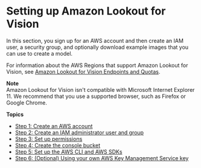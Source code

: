 # Setting up Amazon Lookout for Vision<a name="su-set-up"></a>

In this section, you sign up for an AWS account and then create an IAM user, a security group, and optionally download example images that you can use to create a model\. 

For information about the AWS Regions that support Amazon Lookout for Vision, see [Amazon Lookout for Vision Endpoints and Quotas](https://docs.aws.amazon.com/general/latest/gr/lookoutvision_region.html)\.

**Note**  
Amazon Lookout for Vision isn't compatible with Microsoft Internet Explorer 11\. We recommend that you use a supported browser, such as Firefox or Google Chrome\. 

**Topics**
+ [Step 1: Create an AWS account](su-account.md)
+ [Step 2: Create an IAM administrator user and group](su-account-user.md)
+ [Step 3: Set up permissions](su-setup-permissions.md)
+ [Step 4: Create the console bucket](su-create-console-bucket.md)
+ [Step 5: Set up the AWS CLI and AWS SDKs](su-awscli-sdk.md)
+ [Step 6: \(Optional\) Using your own AWS Key Management Service key](su-kms-encryption.md)
